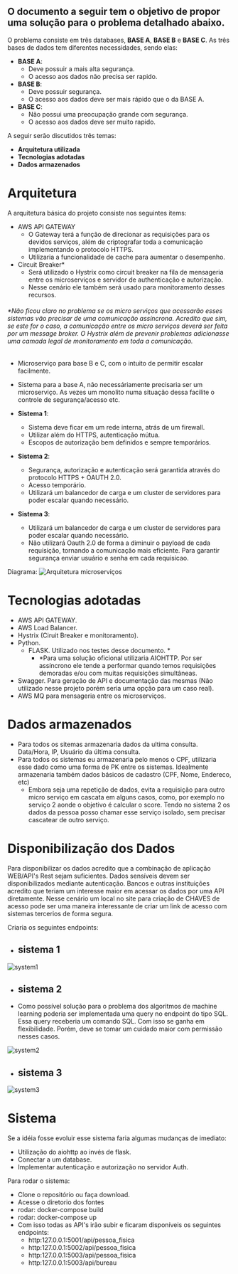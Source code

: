 O documento a seguir tem o objetivo de propor uma solução para o problema detalhado abaixo.
-
O problema consiste em três databases, **BASE A**, **BASE B** e **BASE C**. As três bases de dados tem diferentes necessidades, sendo elas:

- **BASE A**:
  - Deve possuir a mais alta segurança.
  - O acesso aos dados não precisa ser rapido.
- **BASE B**:
  - Deve possuir segurança.
  - O acesso aos dados deve ser mais rápido que o da BASE A.
- **BASE C**:
  - Não possui uma preocupação grande com segurança.
  - O acesso aos dados deve ser muito rapido.

A seguir serão discutidos três temas:
- **Arquitetura utilizada**
- **Tecnologias adotadas**
- **Dados armazenados**


# **Arquitetura**
A arquitetura básica do projeto consiste nos seguintes items:
- AWS API GATEWAY
  - O Gateway terá a função de direcionar as requisições para os devidos serviços, além de criptografar toda a comunicação implementando o protocolo HTTPS.
  - Utilizaria a funcionalidade de cache para aumentar o desempenho.
- Circuit Breaker*
  - Será utilizado o Hystrix como circuit breaker na fila de mensageria entre os microserviços e servidor de authenticação e autorização.
  - Nesse cenário ele também será usado para monitoramento desses recursos.
###### *Não ficou claro no problema se os micro serviços que acessarão esses sistemas vão precisar de uma comunicação assíncrona. Acredito que sim, se este for o caso, a comunicação entre os micro serviços deverá ser feita por um message broker. O Hystrix além de prevenir problemas adicionasse uma camada legal de monitoramento em toda a comunicação.
- Microserviço para base B e C, com o intuito de permitir escalar facilmente.
- Sistema para a base A, não necessáriamente precisaria ser um microserviço. As vezes um monolito numa situação dessa facilite o controle de segurança/acesso etc.

- **Sistema 1**:
  - Sistema deve ficar em um rede interna, atrás de um firewall. 
  - Utilizar além do HTTPS, autenticação mútua.
  - Escopos de autorização bem definidos e sempre temporários.
  
- **Sistema 2**:
  - Segurança, autorização e autenticação será garantida através do protocolo HTTPS + OAUTH 2.0.
  - Acesso temporário.
  - Utilizará um balancedor de carga e um cluster de servidores para poder escalar quando necessário.
  
- **Sistema 3**:
  - Utilizará um balancedor de carga e um cluster de servidores para poder escalar quando necessário.
  - Não utilizará Oauth 2.0 de forma a diminuir o payload de cada requisição, tornando a comunicação mais eficiente. Para garantir segurança enviar usuário e senha em cada requisicao.
  
Diagrama:
![Arquitetura microserviços](https://user-images.githubusercontent.com/10090364/57042620-99c1dc80-6c3b-11e9-8f0f-08916070b6f2.png)

# **Tecnologias adotadas**
- AWS API GATEWAY.
- AWS Load Balancer.
- Hystrix (Ciruit Breaker e monitoramento).
- Python.
  - FLASK. Utilizado nos testes desse documento. *
    - *Para uma solução oficional utilizaria AIOHTTP. Por ser assíncrono ele tende a performar quando temos requisições demoradas e/ou com muitas requisições simultâneas.
- Swagger. Para geração de API e documentação das mesmas (Não utilizado nesse projeto porém seria uma opção para um caso real).
- AWS MQ para mensageria entre os microserviços.

# **Dados armazenados**
- Para todos os sitemas armazenaria dados da ultima consulta. Data/Hora, IP, Usuário da última consulta.
- Para todos os sistemas eu armazenaria pelo menos o CPF, utilizaria esse dado como uma forma de PK entre os sistemas. Idealmente armazenaria também dados básicos de cadastro (CPF, Nome, Endereco, etc)
  - Embora seja uma repetição de dados, evita a requisição para outro micro serviço em cascata em alguns casos, como, por exemplo no serviço 2 aonde o objetivo é calcular o score. Tendo no sistema 2 os dados da pessoa posso chamar esse serviço isolado, sem precisar cascatear de outro serviço.
   
# **Disponibilização dos Dados**
Para disponibilizar os dados acredito que a combinação de aplicação WEB/API's Rest sejam suficientes.
Dados sensíveis devem ser disponibilizados mediante autenticação. 
Bancos e outras instituições acredito que teriam um interesse maior em acessar os dados por uma API diretamente. Nesse cenário um local no site para criação de CHAVES de acesso pode ser uma maneira interessante de criar um link de acesso com sistemas tercerios de forma segura.

Criaria os seguintes endpoints:
- ## **sistema 1**

![system1](https://user-images.githubusercontent.com/10090364/57422397-4aa11c00-71e6-11e9-8789-586a87b9e6d2.png)
  
- ## **sistema 2**  
- Como possível solução para o problema dos algoritmos de machine learning poderia ser implementada uma query no endpoint do tipo SQL. Essa query receberia um comando SQL. Com isso se ganha em flexibilidade. Porém, deve se tomar um cuidado maior com permissão nesses casos.

![system2](https://user-images.githubusercontent.com/10090364/57422399-4aa11c00-71e6-11e9-89a2-ee5198ba616a.png)

- ## **sistema 3**  

![system3](https://user-images.githubusercontent.com/10090364/57422398-4aa11c00-71e6-11e9-958a-361b3cb6d14a.png)


# **Sistema**
Se a idéia fosse evoluir esse sistema faria algumas mudanças de imediato:
- Utilização do aiohttp ao invés de flask.
- Conectar a um database.
- Implementar autenticação e autorização no servidor Auth.


Para rodar o sistema:
- Clone o repositório ou faça download.
- Acesse o diretorio dos fontes
- rodar: docker-compose build
- rodar: docker-compose up
- Com isso todas as API's irão subir e ficaram disponíveis os seguintes endpoints:
  - http:127.0.0.1:5001/api/pessoa_fisica
  - http:127.0.0.1:5002/api/pessoa_fisica
  - http:127.0.0.1:5003/api/pessoa_fisica
  - http:127.0.0.1:5003/api/bureau
